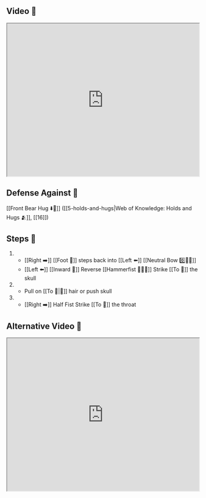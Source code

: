 ## Video 🎥

<iframe src="https://www.youtube.com/embed/55xZqTRcn0k" width="100%" height="400"></iframe>

## Defense Against 🤺

[[Front Bear Hug ⬇️🐻]] ([[5-holds-and-hugs|Web of Knowledge: Holds and Hugs 🫂]], [[16]])

## Steps 👣

1. - [[Right ➡️]] [[Foot 🦶]] steps back into [[Left ⬅️]] [[Neutral Bow 0️⃣🧍‍♂️]]
    - [[Left ⬅️]] [[Inward 🔽]] Reverse [[Hammerfist 🔨✊💥]] Strike [[To 🎯]] the skull
2. - Pull on [[To 🎯|🎯]] hair or push skull
3. - [[Right ➡️]] Half Fist Strike [[To 🎯]] the throat

## Alternative Video 🎥

<iframe src="https://www.youtube.com/embed/u_2jNuEG3yc" width="100%" height="400"></iframe>

